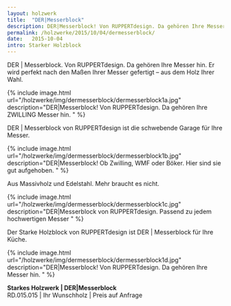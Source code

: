 ```yaml
---
layout: holzwerk
title:  "DER|Messerblock"
description: DER|Messerblock! Von RUPPERTdesign. Da gehören Ihre Messer hin. 
permalink: /holzwerke/2015/10/04/dermesserblock/
date:   2015-10-04
intro: Starker Holzblock
---
```



DER \| Messerblock. Von RUPPERTdesign. Da gehören Ihre Messer hin. 
Er wird perfekt nach den Maßen Ihrer Messer gefertigt – aus dem Holz Ihrer Wahl.


{% include image.html url="/holzwerke/img/dermesserblock/dermesserblock1a.jpg" description="DER|Messerblock! Von RUPPERTdesign. Da gehören Ihre ZWILLING Messer hin. " %}

 
DER \| Messerblock von RUPPERTdesign ist die schwebende Garage für Ihre Messer. 

{% include image.html url="/holzwerke/img/dermesserblock/dermesserblock1b.jpg" description="DER|Messerblock! Ob Zwilling, WMF oder Böker. Hier sind sie gut aufgehoben. " %}

 
Aus Massivholz und Edelstahl. Mehr braucht es nicht.

{% include image.html url="/holzwerke/img/dermesserblock/dermesserblock1c.jpg" description="DER|Messerblock von RUPPERTdesign. Passend zu jedem hochwertigen Messer  " %}

 
Der Starke Holzblock von RUPPERTdesign ist DER \| Messerblock für Ihre Küche.

{% include image.html url="/holzwerke/img/dermesserblock/dermesserblock1d.jpg" description="DER|Messerblock! Von RUPPERTdesign. Da gehören Ihre Messer hin. " %}

 



  

**Starkes Holzwerk \| DER|Messerblock**    
RD.015.015  \|  Ihr Wunschholz  \|  Preis auf Anfrage
